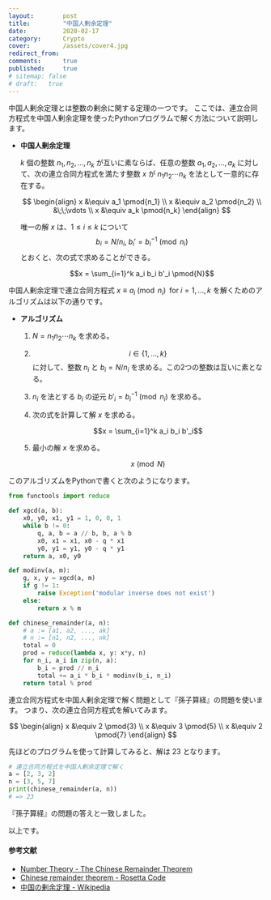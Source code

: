 ```yaml
---
layout:        post
title:         "中国人剰余定理"
date:          2020-02-17
category:      Crypto
cover:         /assets/cover4.jpg
redirect_from:
comments:      true
published:     true
# sitemap: false
# draft:   true
---
```


中国人剰余定理とは整数の剰余に関する定理の一つです。
ここでは、連立合同方程式を中国人剰余定理を使ったPythonプログラムで解く方法について説明します。


- **中国人剰余定理**

    $k$ 個の整数 $n_1, n_2, ..., n_k$ が互いに素ならば、任意の整数 $a_1, a_2, ..., a_k$ に対して、次の連立合同方程式を満たす整数 $x$ が $n_1 n_2 \cdots{} n_k$ を法として一意的に存在する。

    $$
    \begin{align}
      x &\equiv a_1 \pmod{n_1} \\
      x &\equiv a_2 \pmod{n_2} \\
        &\;\;\vdots \\
      x &\equiv a_k \pmod{n_k}
    \end{align}
    $$

    唯一の解 $x$ は、$1 \le i \le k$ について $$b_i = N / n_i, \; b_i' = b_i^{-1} \pmod{n_i}$$ とおくと、次の式で求めることができる。

    $$x = \sum_{i=1}^k a_i b_i b'_i \pmod{N}$$



中国人剰余定理で連立合同方程式 $x \equiv a_i \pmod{n_i} \;\;\text{for}\; i = 1,...,k$ を解くためのアルゴリズムは以下の通りです。

- **アルゴリズム**

    1. $N = n_1 n_2 \cdots{} n_k$ を求める。
    2. $$i \in \{ 1,...,k \}$$ に対して、整数 $n_i$ と $b_i = N / n_i$ を求める。この2つの整数は互いに素となる。
    3. $n_i$ を法とする $b_i$ の逆元 $b'_i = b_i^{-1} \pmod{n_i}$ を求める。
    4. 次の式を計算して解 $x$ を求める。

        $$x = \sum_{i=1}^k a_i b_i b'_i$$

    5. 最小の解 $x$ を求める。

        $$x \pmod{N}$$


このアルゴリズムをPythonで書くと次のようになります。

```python
from functools import reduce

def xgcd(a, b):
    x0, y0, x1, y1 = 1, 0, 0, 1
    while b != 0:
        q, a, b = a // b, b, a % b
        x0, x1 = x1, x0 - q * x1
        y0, y1 = y1, y0 - q * y1
    return a, x0, y0

def modinv(a, m):
    g, x, y = xgcd(a, m)
    if g != 1:
        raise Exception('modular inverse does not exist')
    else:
        return x % m

def chinese_remainder(a, n):
    # a := [a1, a2, ..., ak]
    # n := [n1, n2, ..., nk]
    total = 0
    prod = reduce(lambda x, y: x*y, n)
    for n_i, a_i in zip(n, a):
        b_i = prod // n_i
        total += a_i * b_i * modinv(b_i, n_i)
    return total % prod
```

連立合同方程式を中国人剰余定理で解く問題として『孫子算経』の問題を使います。
つまり、次の連立合同方程式を解いてみます。

$$
\begin{align}
  x &\equiv 2 \pmod{3} \\
  x &\equiv 3 \pmod{5} \\
  x &\equiv 2 \pmod{7}
\end{align}
$$

先ほどのプログラムを使って計算してみると、解は 23 となります。

```python
# 連立合同方程式を中国人剰余定理で解く
a = [2, 3, 2]
n = [3, 5, 7]
print(chinese_remainder(a, n))
# => 23
```

『孫子算経』の問題の答えと一致しました。

以上です。


#### 参考文献

- [Number Theory - The Chinese Remainder Theorem](https://crypto.stanford.edu/pbc/notes/numbertheory/crt.html)
- [Chinese remainder theorem - Rosetta Code](https://rosettacode.org/wiki/Chinese_remainder_theorem)
- [中国の剰余定理 - Wikipedia](https://ja.wikipedia.org/wiki/%E4%B8%AD%E5%9B%BD%E3%81%AE%E5%89%B0%E4%BD%99%E5%AE%9A%E7%90%86)
